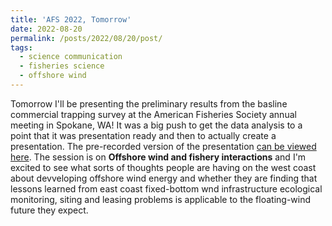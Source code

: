 ```yaml
---
title: 'AFS 2022, Tomorrow'
date: 2022-08-20
permalink: /posts/2022/08/20/post/
tags:
  - science communication
  - fisheries science
  - offshore wind
---
```


Tomorrow I'll be presenting the preliminary results from the basline commercial trapping survey at the American Fisheries Society annual meeting in Spokane, WA! It was a big push to get the data analysis to a point that it was presentation ready and then to actually create a presentation. The pre-recorded version of the presentation [can be viewed here](https://youtu.be/JA_v9K7x-yk). The session is on **Offshore wind and fishery interactions** and I'm excited to see what sorts of thoughts people are having on the west coast about devveloping offshore wind energy and whether they are finding that lessons learned from east coast fixed-bottom wnd infrastructure ecological monitoring, siting and leasing problems is applicable to the floating-wind future they expect.
